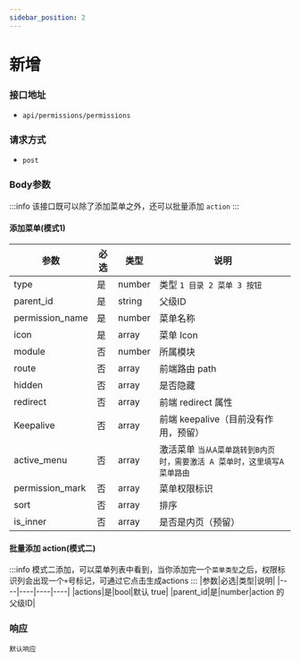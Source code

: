 ```yaml
---
sidebar_position: 2
---
```


# 新增

### 接口地址
- `api/permissions/permissions`

### 请求方式
- `post`


### Body参数
:::info
该接口既可以除了添加菜单之外，还可以批量添加 `action`
:::
#### 添加菜单(模式1)
|参数|必选|类型|说明|
|----|----|----|----|
|type|是|number|类型 `1 目录 2 菜单 3 按钮`|
|parent_id|是|string|父级ID|
|permission_name|是|number|菜单名称|
|icon|是|array|菜单 Icon|
|module|否|number|所属模块|
|route|否|array|前端路由 path|
|hidden|否|array|是否隐藏|
|redirect|否|array|前端 redirect 属性|
|Keepalive|否|array|前端 keepalive（目前没有作用，预留）|
|active_menu|否|array|激活菜单 `当从A菜单跳转到B内页时，需要激活 A 菜单时，这里填写A菜单路由`|
|permission_mark|否|array|菜单权限标识|
|sort|否|array|排序|
|is_inner|否|array|是否是内页（预留）|

#### 批量添加 action(模式二)
:::info
模式二添加，可以菜单列表中看到，当你添加完一个`菜单类型`之后，权限标识列会出现一个`+`号标记，可通过它点击生成actions
:::
|参数|必选|类型|说明|
|----|----|----|----|
|actions|是|bool|默认 true|
|parent_id|是|number|action 的父级ID|

### 响应
`默认响应`